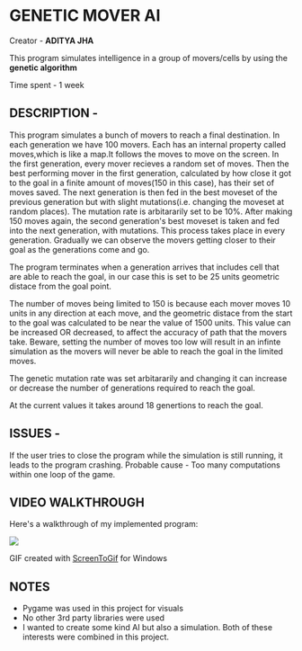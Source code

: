 # GENETIC MOVER AI 

Creator -  **ADITYA JHA**

This program simulates intelligence in a group of movers/cells by using the **genetic algorithm**

Time spent - 1 week

## DESCRIPTION - 
This program simulates a bunch of movers to reach a final destination. In each generation we have 100 movers. Each has an internal property called moves,which is like a map.It follows the moves to move on the screen. 
In the first generation, every mover recieves a random set of moves. Then the best performing mover in the first generation, calculated by how close it got to the goal in a finite amount of moves(150 in this case),
has their set of moves saved. The next generation is then fed in the best moveset of the previous generation but with slight mutations(i.e. changing the moveset at random places). The mutation rate is arbitararily 
set to be 10%. After making 150 moves again, the second generation's best moveset is taken and fed into the next generation, with mutations. This process takes place in every generation.
Gradually we can observe the movers getting closer to their goal as the generations come and go.

The program terminates when a generation arrives that includes cell that are able to reach the goal, in our case this is set to be 25 units geometric distace from the goal point.

The number of moves being limited to 150 is because each mover moves 10 units in any direction at each move, and the geometric distace from the start to the goal was calculated to be near the value of 1500 units. 
This value can be increased OR decreased, to affect the accuracy of path that the movers take. Beware, setting the number of moves too low will result in an infinte simulation as the movers will never be able to reach 
the goal in the limited moves.

The genetic mutation rate was set arbitararily and changing it can increase or decrease the number of generations required to reach the goal.

At the current values it takes around 18 genertions to reach the goal.

## ISSUES - 
If the user tries to close the program while the simulation is still running, it leads to the program crashing. 
Probable cause - Too many computations within one loop of the game.

## VIDEO WALKTHROUGH

Here's a walkthrough of my implemented program:

<img src='https://media1.giphy.com/media/v1.Y2lkPTc5MGI3NjExNWZkNHR4OW05dWtvdHhxZmFvNjV6M3NlczMxejZ3emZyeHZkemNvOSZlcD12MV9pbnRlcm5hbF9naWZfYnlfaWQmY3Q9Zw/Pnh0ZJsgpkWUpYGfHx/giphy.gif' />

GIF created with [ScreenToGif](https://www.screentogif.com/) for Windows

## NOTES
- Pygame was used in this project for visuals
- No other 3rd party libraries were used
- I wanted to create some kind AI but also a simulation. Both of these interests were combined in this project.
